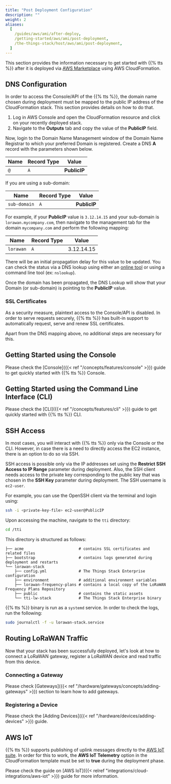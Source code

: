 ```yaml
---
title: "Post Deployment Configuration"
description: ""
weight: 2
aliases:
  [
    /guides/aws/ami/after-deploy,
    /getting-started/aws/ami/post-deployment,
    /the-things-stack/host/aws/ami/post-deployment,
  ]
---
```


This section provides the information necessary to get started with {{% tts %}} after it is deployed via [AWS Marketplace](https://aws.amazon.com/marketplace/pp/The-Things-Industries-The-Things-Enterprise-Stack/B081HZKDJ4) using AWS CloudFormation.

<!--more-->

## DNS Configuration

In order to access the Console/API of the {{% tts %}}, the domain name chosen during deployment must be mapped to the public IP address of the CloudFormation stack. This section provides details on how to do that.

1. Log in AWS Console and open the CloudFormation resource and click on your recently deployed stack.
2. Navigate to the **Outputs** tab and copy the value of the **PublicIP** field.

Now, login to the Domain Name Management window of the Domain Name Registrar to which your preferred Domain is registered. Create a DNS **A** record with the parameters shown below.

| **Name** | **Record Type** | **Value**    |
| -------- | --------------- | ------------ |
| `@`      | `A`             | **PublicIP** |

If you are using a sub-domain:

| **Name**     | **Record Type** | **Value**    |
| ------------ | --------------- | ------------ |
| `sub-domain` | `A`             | **PublicIP** |

For example, if your **PublicIP** value is `3.12.14.15` and your sub-domain is `lorawan.mycompany.com`, then navigate to the management tab for the domain `mycompany.com` and perform the following mapping:

| **Name**  | **Record Type** | **Value**  |
| --------- | --------------- | ---------- |
| `lorawan` | `A`             | 3.12.14.15 |

There will be an initial propagation delay for this value to be updated. You can check the status via a DNS lookup using either an [online tool](https://network-tools.webwiz.net/nslookup.htm) or using a command line tool (ex: `nslookup`).

Once the domain has been propagated, the DNS Lookup will show that your Domain (or sub-domain) is pointing to the **PublicIP** value.

### SSL Certificates

As a security measure, plaintext access to the Console/API is disabled. In order to serve requests securely, {{% tts %}} has built-in support to automatically request, serve and renew SSL certificates.

Apart from the DNS mapping above, no additional steps are necessary for this.

## Getting Started using the Console

Please check the [Console]({{< ref "/concepts/features/console" >}}) guide to get quickly started with {{% tts %}} Console.

## Getting Started using the Command Line Interface (CLI)

Please check the [CLI]({{< ref "/concepts/features/cli" >}}) guide to get quickly started with {{% tts %}} CLI.

## SSH Access

In most cases, you will interact with {{% tts %}} only via the Console or the CLI. However, in case there is a need to directly access the EC2 instance, there is an option to do so via SSH.

SSH access is possible only via the IP addresses set using the **Restrict SSH Access to IP Range** parameter during deployment. Also, the SSH client needs access to the private key corresponding to the public key that was chosen in the **SSH Key** parameter during deployment. The SSH username is `ec2-user`.

For example, you can use the OpenSSH client via the terminal and login using:

```bash
ssh -i <private-key-file> ec2-user@PublicIP
```

Upon accessing the machine, navigate to the `tti` directory:

```bash
cd /tti
```

This directory is structured as follows:

```
├── acme                        # contains SSL certificates and related files
├── bootstrap                   # contains logs generated during deployment and restarts
└── lorawan-stack
    ├── config.yml              # The Things Stack Enterprise configuration
    ├── environment             # additional environment variables
    ├── lorawan-frequency-plans # contains a local copy of the LoRaWAN Frequency Plans Repository
    ├── public                  # contains the static assets
    └── tti-lw-stack            # The Things Stack Enterprise binary
```

{{% tts %}} binary is run as a `systemd` service. In order to check the logs, run the following:

```bash
sudo journalctl -f -u lorawan-stack.service
```

## Routing LoRaWAN Traffic

Now that your stack has been successfully deployed, let's look at how to connect a LoRaWAN gateway, register a LoRaWAN device and read traffic from this device.

### Connecting a Gateway

Please check [Gateways]({{< ref "/hardware/gateways/concepts/adding-gateways" >}}) section to learn how to add gateways.

### Registering a Device

Please check the [Adding Devices]({{< ref "/hardware/devices/adding-devices" >}}) guide.

## AWS IoT

{{% tts %}} supports publishing of uplink messages directly to the [AWS IoT suite](https://aws.amazon.com/iot/). In order for this to work, the **AWS IoT Telemetry** option in the CloudFormation template must be set to **true** during the deployment phase.

Please check the guide on [AWS IoT]({{< relref "integrations/cloud-integrations/aws-iot" >}}) guide for more information.
